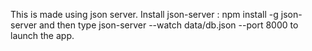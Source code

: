 This is made using json server.
Install json-server : 
npm install -g json-server
and then type
json-server --watch data/db.json --port 8000
to launch the app.
